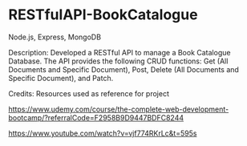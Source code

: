 # RESTfulAPI-BookCatalogue

Node.js, Express, MongoDB

Description: Developed a RESTful API to manage a Book Catalogue Database. The API provides the following CRUD functions: Get (All Documents and Specific Document), Post, Delete (All Documents and Specific Document), and Patch.

Credits: Resources used as reference for project

https://www.udemy.com/course/the-complete-web-development-bootcamp/?referralCode=F2958B9D9447BDFC8244

https://www.youtube.com/watch?v=vjf774RKrLc&t=595s
